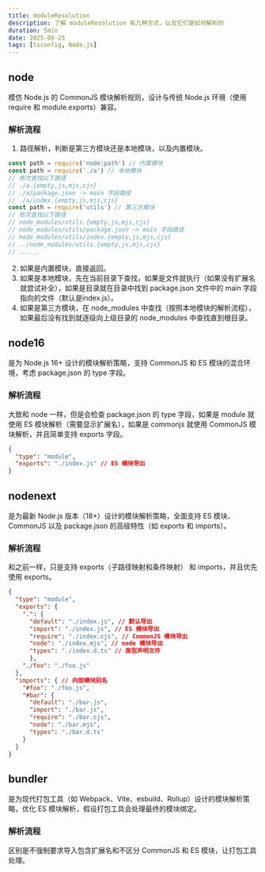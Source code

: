 ```yaml
---
title: moduleResolution
description: 了解 moduleResolution 有几种方式，以及它们是如何解析的
duration: 5min
date: 2025-05-25
tags: [tsconfig, Node.js]
---
```


## node

模仿 Node.js 的 CommonJS 模块解析规则，设计与传统 Node.js 环境（使用 require 和 module.exports）兼容。

### 解析流程

1. 路径解析，判断是第三方模块还是本地模块，以及内置模块。

```js
const path = require('node:path') // 内置模块
const path = require('./a') // 本地模块
// 依次查找以下路径
// ./a.{empty,js,mjs,cjs}
// ./a/package.json -> main 字段路径
// ./a/index.{empty,js,mjs,cjs}
const path = require('utils') // 第三方模块
// 依次查找以下路径
// node_modules/utils.{empty,js,mjs,cjs}
// node_modules/utils/package.json -> main 字段路径
// node_modules/utils/index.{empty,js,mjs,cjs}
// ../node_modules/utils.{empty,js,mjs,cjs}
// ......
```

2. 如果是内置模块，直接返回。
3. 如果是本地模块，先在当前目录下查找，如果是文件就执行（如果没有扩展名就尝试补全），如果是目录就在目录中找到 <Major>package.json</Major> 文件中的 <Minor>main</Minor> 字段指向的文件（默认是index.js）。
4. 如果是第三方模块，在 node_modules 中查找（按照本地模块的解析流程），如果最后没有找到就逐级向上级目录的 node_modules 中查找直到根目录。

## node16

是为 Node.js 16+ 设计的模块解析策略，支持 CommonJS 和 ES 模块的混合环境，考虑 package.json 的 type 字段。

### 解析流程

大致和 node 一样，但是会检查 package.json 的 type 字段，如果是 module 就使用 ES 模块解析（需要显示扩展名），如果是 commonjs 就使用 CommonJS 模块解析，并且简单支持 exports 字段。

```json
{
  "type": "module",
  "exports": "./index.js" // ES 模块导出
}
```

## nodenext

是为最新 Node.js 版本（18+）设计的模块解析策略，全面支持 ES 模块、CommonJS 以及 package.json 的高级特性（如 exports 和 imports）。

### 解析流程

和之前一样，只是支持 exports（子路径映射和条件映射） 和 imports，并且优先使用 exports。

```json
{
  "type": "module",
  "exports": {
    ".": {
      "default": "./index.js", // 默认导出
      "import": "./index.js", // ES 模块导出
      "require": "./index.cjs", // CommonJS 模块导出
      "node": "./index.mjs", // node 模块导出
      "types": "./index.d.ts" // 类型声明文件
      },
    "./foo": "./foo.js"
  },
  "imports": { // 内部模块别名
    "#foo": "./foo.js",
    "#bar": {
      "default": "./bar.js",
      "import": "./bar.js",
      "require": "./bar.cjs",
      "node": "./bar.mjs",
      "types": "./bar.d.ts"
    }
  }
}
```

## bundler

是为现代打包工具（如 Webpack、Vite、esbuild、Rollup）设计的模块解析策略，优化 ES 模块解析，假设打包工具会处理最终的模块绑定。

### 解析流程

区别是不强制要求导入包含扩展名和不区分 CommonJS 和 ES 模块，让打包工具处理。
